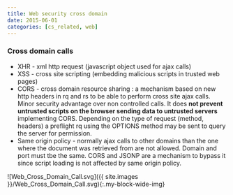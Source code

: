 ```yaml
---
title: Web security cross domain
date: 2015-06-01
categories: [cs_related, web]
---
```


### Cross domain calls
* XHR - xml http request (javascript object used for ajax calls)
* XSS - cross site scripting (embedding malicious scripts in trusted web pages)
* CORS - cross domain resource sharing : a mechanism based on new http headers in rq and rs to be able to perform cross site ajax calls.
  Minor security advantage over non controlled calls. It does **not prevent untrusted scripts on the browser sending data to untrusted servers**
  implementing CORS. Depending on the type of request (method, headers) a preflight rq using the OPTIONS method may be sent to query the server for permission.
* Same origin policy - normally ajax calls to other domains than the one where the document was retrieved from are not allowed.
  Domain and port must tbe the same. CORS and JSONP are a mechanism to bypass it since script loading is not affected by same origin policy.

![Web_Cross_Domain_Call.svg]({{ site.images }}/Web_Cross_Domain_Call.svg){:.my-block-wide-img}
